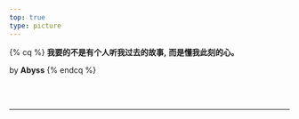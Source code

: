 ```yaml
---
top: true
type: picture
---
```


{% cq %}
**我要的不是有个人听我过去的故事,**
**而是懂我此刻的心。**

by **Abyss**
{% endcq %}

<br><br>

---
